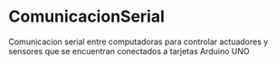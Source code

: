 # ComunicacionSerial
Comunicacion serial entre computadoras para controlar actuadores y sensores que se encuentran conectados a tarjetas Arduino UNO

